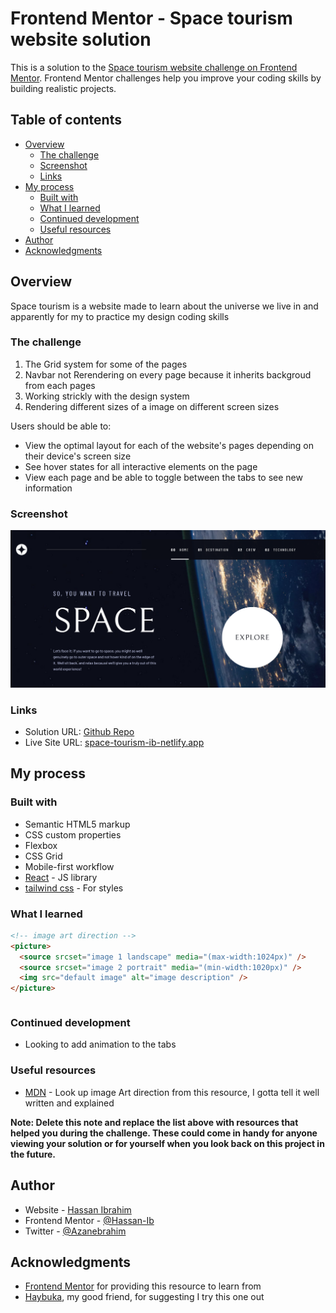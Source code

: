 # Frontend Mentor - Space tourism website solution

This is a solution to the [Space tourism website challenge on Frontend Mentor](https://www.frontendmentor.io/challenges/space-tourism-multipage-website-gRWj1URZ3). Frontend Mentor challenges help you improve your coding skills by building realistic projects.

## Table of contents

- [Overview](#overview)
  - [The challenge](#the-challenge)
  - [Screenshot](#screenshot)
  - [Links](#links)
- [My process](#my-process)
  - [Built with](#built-with)
  - [What I learned](#what-i-learned)
  - [Continued development](#continued-development)
  - [Useful resources](#useful-resources)
- [Author](#author)
- [Acknowledgments](#acknowledgments)

## Overview

Space tourism is a website made to learn about the universe we live in and apparently for my to practice my design coding skills

### The challenge

1. The Grid system for some of the pages
2. Navbar not Rerendering on every page because it inherits backgroud from each pages
3. Working strickly with the design system
4. Rendering different sizes of a image on different screen sizes

Users should be able to:

- View the optimal layout for each of the website's pages depending on their device's screen size
- See hover states for all interactive elements on the page
- View each page and be able to toggle between the tabs to see new information

### Screenshot

![home page screen shot](./screenshot.png)

### Links

- Solution URL: [Github Repo](https://github.com/Hassan-Ib/space-tourism)
- Live Site URL: [space-tourism-ib-netlify.app](https://space-tourism-ib.netlify.app)

## My process

### Built with

- Semantic HTML5 markup
- CSS custom properties
- Flexbox
- CSS Grid
- Mobile-first workflow
- [React](https://reactjs.org/) - JS library
- [tailwind css](https://tailwindcss.com/) - For styles

### What I learned

```html
<!-- image art direction -->
<picture>
  <source srcset="image 1 landscape" media="(max-width:1024px)" />
  <source srcset="image 2 portrait" media="(min-width:1020px)" />
  <img src="default image" alt="image description" />
</picture>
```

```Typescript

```

### Continued development

- Looking to add animation to the tabs

### Useful resources

- [MDN](https://developer.mozilla.org/) - Look up image Art direction from this resource, I gotta tell it well written and explained

**Note: Delete this note and replace the list above with resources that helped you during the challenge. These could come in handy for anyone viewing your solution or for yourself when you look back on this project in the future.**

## Author

- Website - [Hassan Ibrahim](https://hassan-ib.vercel.app)
- Frontend Mentor - [@Hassan-Ib](https://www.frontendmentor.io/profile/Hassan)
- Twitter - [@Azanebrahim](https://www.twitter.com/SilverTongue)

## Acknowledgments

- [Frontend Mentor](https://www.frontendmentor.io/) for providing this resource to learn from
- [Haybuka](https://github.com/Haybuka), my good friend, for suggesting I try this one out
